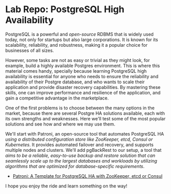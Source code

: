 # Lab Repo: PostgreSQL High Availability

PostgreSQL is a powerful and *open-source* RDBMS that is widely used today, not only for startups but also large corporations. It is known for its scalability, reliability, and robustness, making it a popular choice for businesses of all sizes. 

However, some tasks are not as easy or trivial as they might look, for example, build a highly available Postgres environment. This is where this material comes handy, specially because learning PostgreSQL high availability is essential for anyone who needs to ensure the reliability and availability of their Postgre database, and who wants to scale their application and provide disaster recovery capabilities. By mastering these skills, one can improve performance and resilience of the application, and gain a competitive advantage in the marketplace.

One of the first problems is to choose between the many options in the market, because there are several Postgre HA solutions available, each with its own strengths and weaknesses. Here we'll test some of the most popular solutions and see how and where we may use them.

We'll start with Patroni, an open-source tool that automates PostgreSQL HA *using a distributed configuration store like ZooKeeper, etcd, Consul or Kubernetes*. It provides automated failover and recovery, and supports multiple nodes and clusters. We'll add pgBackRest to our setup, a tool that *aims to be a reliable, easy-to-use backup and restore solution that can seamlessly scale up to the largest databases and workloads by utilizing algorithms that are optimized for database-specific requirements*.

 - [Patroni: A Template for PostgreSQL HA with ZooKeeper, etcd or Consul](patroni)

I hope you enjoy the ride and learn something on the way!